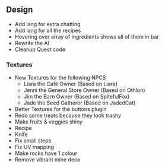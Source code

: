 ## Design
- Add lang for extra chatting
- Add lang for all the recipes
- Hovering over array of ingredients shows all of them in bar
- Rewrite the AI
- Cleanup Quest code

### Textures
- New Textures for the following NPCS
    - Liara the Café Owner              (Based on Liara)
    - Jenni the General Store Owner     (Based on Othlon)
    - Jim the Barn Owner                (Based on SpitefulFox)
    - Jade the Seed Gatherer            (Based on JadedCat)
- Better Textures for the buttons plugin
- Redo some treats because they look trashy
- Make fruits & veggies shiny
- Recipe
- Knife
- Fix small steps 
- Fix UV mapping
- Make rocks have 1 colour
- Remove vibrant mine deco